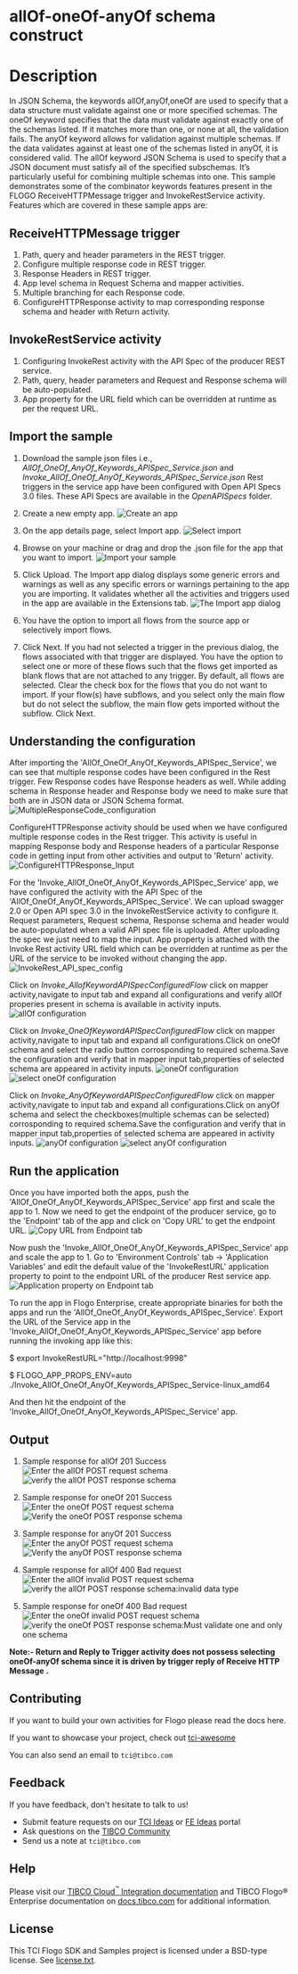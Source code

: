 # allOf-oneOf-anyOf schema construct

# Description

In JSON Schema, the keywords allOf,anyOf,oneOf are used to specify that a data structure must validate against one or more specified schemas.
The oneOf keyword specifies that the data must validate against exactly one of the schemas listed. If it matches more than one, or none at all, the validation fails.
The anyOf keyword allows for validation against multiple schemas. If the data validates against at least one of the schemas listed in anyOf, it is considered valid.
The allOf keyword JSON Schema is used to specify that a JSON document must satisfy all of the specified subschemas. It’s particularly useful for combining multiple schemas into one.
This sample demonstrates some of the combinator keywords features present in the FLOGO ReceiveHTTPMessage trigger and InvokeRestService activity. Features which are covered in these sample apps are:

## ReceiveHTTPMessage trigger
1. Path, query and header parameters in the REST trigger.
2. Configure multiple response code in REST trigger.
3. Response Headers in REST trigger.
4. App level schema in Request Schema and mapper activities.
5. Multiple branching for each Response code.
6. ConfigureHTTPResponse activity to map corresponding response schema and header with Return activity.

## InvokeRestService activity
1. Configuring InvokeRest activity with the API Spec of the producer REST service.
2. Path, query, header parameters and Request and Response schema will be auto-populated.
3. App property for the URL field which can be overridden at runtime as per the request URL.

## Import the sample
1. Download the sample json files i.e., *AllOf_OneOf_AnyOf_Keywords_APISpec_Service.json* and *Invoke_AllOf_OneOf_AnyOf_Keywords_APISpec_Service.json* 
Rest triggers in the service app have been configured with Open API Specs 3.0 files. These API Specs are available in the *OpenAPISpecs* folder.

2. Create a new empty app.
![Create an app](../../import-screenshots/2.png)

3. On the app details page, select Import app.
![Select import](../../import-screenshots/3.png)

4. Browse on your machine or drag and drop the .json file for the app that you want to import.
![Import your sample](../../import-screenshots/4.png)

5. Click Upload. The Import app dialog displays some generic errors and warnings as well as any specific errors or warnings pertaining to the app you are importing. It validates whether all the activities and triggers used in the app are available in the Extensions tab.
![The Import app dialog](../../import-screenshots/5.png)

6. You have the option to import all flows from the source app or selectively import flows.

7. Click Next. If you had not selected a trigger in the previous dialog, the flows associated with that trigger are displayed. You have the option to select one or more of these flows such that the flows get imported as blank flows that are not attached to any trigger. By default, all flows are selected. Clear the check box for the flows that you do not want to import. If your flow(s) have subflows, and you select only the main flow but do not select the subflow, the main flow gets imported without the subflow. Click Next.


## Understanding the configuration
After importing the 'AllOf_OneOf_AnyOf_Keywords_APISpec_Service', we can see that multiple response codes have been configured in the Rest trigger. Few Response codes have Response headers as well. While adding schema in Response header and Response body we need to make sure that both are in JSON data or JSON Schema format.
![MultipleResponseCode_configuration](./import-screenshots/MultipleResponse_serviceApp.png)

ConfigureHTTPResponse activity should be used when we have configured multiple response codes in the Rest trigger. This activity is useful in mapping Response body and Response headers of a particular Response code in getting input from other activities and output to 'Return' activity.
![ConfigureHTTPResponse_Input](./import-screenshots/ConfigureHTTPResponse_Input_Mappings.png)

For the 'Invoke_AllOf_OneOf_AnyOf_Keywords_APISpec_Service' app, we have configured the activity with the API Spec of the 'AllOf_OneOf_AnyOf_Keywords_APISpec_Service'. We can upload swagger 2.0 or Open API spec 3.0 in the InvokeRestService activity to configure it. Request parameters, Request schema, Response schema and header would be auto-populated when a valid API spec file is uploaded. After uploading the spec we just need to map the input.
App property is attached with the Invoke Rest activity URL field which can be overridden at runtime as per the URL of the service to be invoked without changing the app.
![InvokeRest_API_spec_config](./import-screenshots/Import_InvokeRest_API_spec.png)

Click on *Invoke_AllofKeywordAPISpecConfiguredFlow* click on mapper activity,navigate to input tab and expand all configurations and verify allOf properies present in schema is available in activity inputs.
![allOf configuration](../../import-screenshots/allOfProperties.png)

Click on *Invoke_OneOfKeywordAPISpecConfiguredFlow* click on mapper activity,navigate to input tab and expand all configurations.Click on oneOf schema and select the radio button corrosponding to required schema.Save the configuration and verify that in mapper input tab,properties of selected schema are appeared in activity inputs.
![oneOf configuration](../../import-screenshots/selectOneOfSchema.png)
![select oneOf configuration](../../import-screenshots/select_oneOf_configuration.png)

Click on *Invoke_AnyOfKeywordAPISpecConfiguredFlow* click on mapper activity,navigate to input tab and expand all configurations.Click on anyOf schema and select the checkboxes(multiple schemas can be selected) corrosponding to required schema.Save the configuration and verify that in mapper input tab,properties of selected schema are appeared in activity inputs.
![anyOf configuration](../../import-screenshots/selectAnyOfSchema.png)
![select anyOf configuration](../../import-screenshots/select_anyOf_configuration.png)

## Run the application

Once you have imported both the apps, push the 'AllOf_OneOf_AnyOf_Keywords_APISpec_Service' app first and scale the app to 1. Now we need to get the endpoint of the producer service, go to the 'Endpoint' tab of the app and click on 'Copy URL' to get the endpoint URL.
![Copy URL from Endpoint tab](./import-screenshots/copy_service_URL.png)

Now push the 'Invoke_AllOf_OneOf_AnyOf_Keywords_APISpec_Service' app and scale the app to 1. Go to 'Environment Controls' tab -> 'Application Variables' and edit the default value of the 'InvokeRestURL' application property to point to the endpoint URL of the producer Rest service app.
![Application property on Endpoint tab](./import-screenshots/updateServiceUrl_EnvControlstab.png)

To run the app in Flogo Enterprise, create appropriate binaries for both the apps and run the 'AllOf_OneOf_AnyOf_Keywords_APISpec_Service'. Export the URL of the Service app in the 'Invoke_AllOf_OneOf_AnyOf_Keywords_APISpec_Service' app before running the invoking app like this:

 $ export InvokeRestURL="http://localhost:9998"

 $ FLOGO_APP_PROPS_ENV=auto ./Invoke_AllOf_OneOf_AnyOf_Keywords_APISpec_Service-linux_amd64 

And then hit the endpoint of the 'Invoke_AllOf_OneOf_AnyOf_Keywords_APISpec_Service' app.

## Output

1. Sample response for allOf 201 Success 
![Enter the allOf POST request schema](../../import-screenshots/allOf_request_payload.png)
![verify the allOf POST response schema](../../import-screenshots/allOf_response_payload.png)

2. Sample response for oneOf 201 Success 
![Enter the oneOf POST request schema](../../import-screenshots/oneOf_request_payload.png)
![Verify the oneOf POST response schema](../../import-screenshots/oneOf_response_payload.png)

3. Sample response for anyOf 201 Success 
![Enter the anyOf POST request schema](../../import-screenshots/anyOf_request_payload.png)
![Verify the anyOf POST response schema](../../import-screenshots/anyOf_response_payload.png)

4. Sample response for allOf 400 Bad request
![Enter the allOf invalid POST request schema](../../import-screenshots/allOf_invalid_request_payload.png)
![verify the allOf POST response schema:invalid data type](../../import-screenshots/allOf_response_invalidDataType_entered.png)

5. Sample response for oneOf 400 Bad request
![Enter the oneOf invalid POST request schema](../../import-screenshots/oneOf_invalid_request_payload.png)
![verify the oneOf POST response schema:Must validate one and only one schema](../../import-screenshots/oneOf_mustValidate_only_one_schema.png)


**Note:- Return and Reply to Trigger activity does not possess selecting oneOf-anyOf schema since it is driven by trigger reply of Receive HTTP Message .**
## Contributing
If you want to build your own activities for Flogo please read the docs here.

If you want to showcase your project, check out [tci-awesome](https://github.com/TIBCOSoftware/tci-awesome)

You can also send an email to `tci@tibco.com`

## Feedback
If you have feedback, don't hesitate to talk to us!

* Submit feature requests on our [TCI Ideas](https://ideas.tibco.com/?project=TCI) or [FE Ideas](https://ideas.tibco.com/?project=FE) portal
* Ask questions on the [TIBCO Community](https://community.tibco.com/answers/product/344006)
* Send us a note at `tci@tibco.com`

## Help
Please visit our [TIBCO Cloud<sup>&trade;</sup> Integration documentation](https://integration.cloud.tibco.com/docs/) and TIBCO Flogo® Enterprise documentation on [docs.tibco.com](https://docs.tibco.com/) for additional information.

## License
This TCI Flogo SDK and Samples project is licensed under a BSD-type license. See [license.txt](license.txt).
